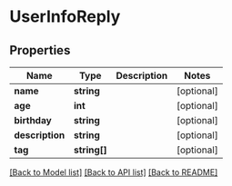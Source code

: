 # UserInfoReply

## Properties
Name | Type | Description | Notes
------------ | ------------- | ------------- | -------------
**name** | **string** |  | [optional] 
**age** | **int** |  | [optional] 
**birthday** | **string** |  | [optional] 
**description** | **string** |  | [optional] 
**tag** | **string[]** |  | [optional] 

[[Back to Model list]](../README.md#documentation-for-models) [[Back to API list]](../README.md#documentation-for-api-endpoints) [[Back to README]](../README.md)


